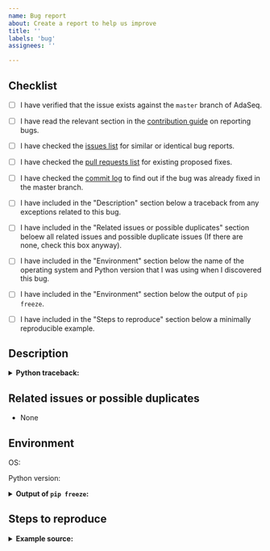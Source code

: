 ```yaml
---
name: Bug report
about: Create a report to help us improve
title: ''
labels: 'bug'
assignees: ''

---
```


<!--
Please fill this template entirely and do not erase any of it.
We reserve the right to close without a response bug reports which are incomplete.

If you have a question rather than a bug, please ask on our DingTalk group rather than posting an issue here.
-->

## Checklist

<!-- To check an item on the list replace [ ] with [x]. -->

- [ ] I have verified that the issue exists against the `master` branch of AdaSeq.
- [ ] I have read the relevant section in the [contribution guide](https://github.com/modelscope/adaseq/blob/master/.github/CONTRIBUTING.md) on reporting bugs.
- [ ] I have checked the [issues list](https://github.com/modelscope/adaseq/issues) for similar or identical bug reports.
- [ ] I have checked the [pull requests list](https://github.com/modelscope/adaseq/pulls) for existing proposed fixes.
- [ ] I have checked the [commit log](https://github.com/modelscope/adaseq/commits/master) to find out if the bug was already fixed in the master branch.
- [ ] I have included in the "Description" section below a traceback from any exceptions related to this bug.
- [ ] I have included in the "Related issues or possible duplicates" section beloew all related issues and possible duplicate issues (If there are none, check this box anyway).
- [ ] I have included in the "Environment" section below the name of the operating system and Python version that I was using when I discovered this bug.
- [ ] I have included in the "Environment" section below the output of `pip freeze`.
- [ ] I have included in the "Steps to reproduce" section below a minimally reproducible example.


## Description

<!-- Please provide a clear and concise description of what the bug is here. -->

<details>
<summary><b>Python traceback:</b></summary>
<p>

<!-- Paste the traceback from any exception (if there was one) in between the next two lines below -->
```
```

</p>
</details>


## Related issues or possible duplicates

- None


## Environment

<!-- Provide the name of operating system below (e.g. OS X, Linux) -->
OS:

<!-- Provide the Python version you were using (e.g. 3.7.1) -->
Python version:

<details>
<summary><b>Output of <code>pip freeze</code>:</b></summary>
<p>

<!-- Paste the output of `pip freeze` in between the next two lines below -->
```
```

</p>
</details>


## Steps to reproduce


<details>
<summary><b>Example source:</b></summary>
<p>

<!-- Add a fully runnable example in between the next two lines below that will reproduce the bug -->
```

```

</p>
</details>
